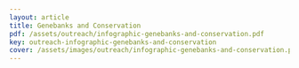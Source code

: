 ```yaml
---
layout: article
title: Genebanks and Conservation
pdf: /assets/outreach/infographic-genebanks-and-conservation.pdf
key: outreach-infographic-genebanks-and-conservation
cover: /assets/images/outreach/infographic-genebanks-and-conservation.png
---
```


